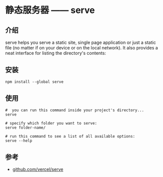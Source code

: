 # 静态服务器 —— serve

## 介绍

serve helps you serve a static site, single page application or just a static file (no matter if on your device or on the local network). 
It also provides a neat interface for listing the directory's contents:

## 安装

```shell
npm install --global serve
```

## 使用

```shell
#  you can run this command inside your project's directory...
serve

# specify which folder you want to serve:
serve folder-name/

# run this command to see a list of all available options:
serve --help
```

## 参考

* [github.com/vercel/serve](https://github.com/vercel/serve)
